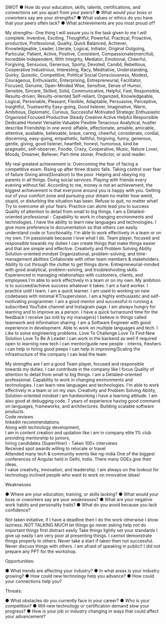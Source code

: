 SWOT 
● How do your education, skills, talents, certifications, and connections set you apart from your peers?
● What would your boss or coworkers say are your strengths?
● What values or ethics do you have that your peers often lack?
● What achievements are you most proud of?

My strengths-
One thing I will assure you is the task given to me I will complete.
Inventive, Exciting, Thoughtful, Powerful, Practical, Proactive, productive, Professional, Quality, Quick
Balanced, Achiever, Knowledgeable, Leader, Literate, Logical, Initiator, Original
Outgoing, Particular, Patient, Active, Positive, Consistent, Compassionate(merciful), Incredible
Independent, With Integrity, Mediator, Emotional, Cheerful, Forgiving, Sensuous, Generous, Sporty, Devoted, Candid, Rebellious, Cooperative
Industrious, Interesting, Racy, Meditative, Understanding, Quirky, Quixotic, Competitive, Political
Social Consciousness, Modest, Courageous, Enthusiastic, Enterprising, Entrepreneurial, Facilitator, Focused, Genuine, Open-Minded
Wise, Sensitive, Sense of Humor, Sensible, Sincere, Skilled, Solid, Communicative, Helpful, Fast, Responsible, Results-driven, Results-oriented
Self-reliant, Organized, Knowledgeable, Logical, Personable, Pleasant, Flexible, Adaptable, Persuasive, Perceptive, Insightful, Trustworthy
Easy-going, Good listener, Imaginative, Warm, Ambitious, Diplomatic, Curious, Successful
Motivated
Strategic
Enthusiastic
Organized
Focused
Productive
Steady
Creative
Active
Helpful
Responsible
Dedicated
Honest
Versatile
Valuable
Flexible
Tenacious
Analytical, hustler
describe Friendship in one word:
affable, affectionate, amiable, amicable, attentive, available, believable, brave, caring, cheerful, considerate, cordial, discerning, easy-going,
empathetic, faithful, forgiving, funny, generous, gentle, giving, good listener, heartfelt, honest, humorous, kind
be pragmatic, self-observer, Foodie, Crazy, Cooperative, Music, Nature Lover, Moody, Dreamer, Believer, Part-time stoner, Predictor, or avid reader.

My real greatest achievement is:
Overcoming the fear of facing a competitive exam.
Rising up after three drastic falls.
Taking control over fear of failure
Giving alms(Donation) to the poor.
Helping and obeying my parents in all things.
Doing social services.
Playing with friends every evening without fail.
According to me, money is not an achievement, the biggest achievement is that everyone around you is happy with you.
Getting out of your comfort zone and pursuing your dream no matter how weird, stupid, or disturbing the situation has been.
Refuse to quit, no matter what!
Try to overcome all your fears. Practice can alone lead you to success
Quality of attention to detail from small to big things. I am a Detailed-oriented professional - 
Capability to work in changing environments and technologies.
I have the ability to learn new languages and technologies. 
I give more preference to documentation so that others can easily understand code or functionality.
I'm able to work effectively in a team or on my own. I'm passionate because I love what I do.
Team player, focused and responsible towards my duties
I can create things that make things easier and that are simple and effective.
Creativity and Problem Solving Ability
Solution-oriented mindset
Organizational, problem-solving, and time-management abilities
Collaborate with other team members & stakeholders.
Ability to cut through the clutter to get things done.
Entrepreneurial-minded with good analytical, problem-solving, and troubleshooting skills.    
 Experienced in managing relationships with customers, clients, and employees
 I'm able to work effectively in a team or on my own.
 My ambition is to succeed/achieve success whatever it takes. I am a hard worker. I practice until I learn.
 I am a quick learner.
 I am used to working on new codebases with minimal KT/supervision.
 I am a highly enthusiastic and self-motivating programmer.
 I am a good mentor and successful in running a subscribed YouTube channel and Instagram page.
 I am always hungry for learning and to improve as a person.
 I have a quick turnaround time for the feedback I receive (as told by my managers)
I believe in things called teamwork and information sharing. I am a Software Engineer with good experience in development.
Able to work on multiple languages and tech. 
I Like to solve engineering problems. Love To Challenge Love To Find New Solution Love To Be A Leader
i can work in the backend as well if required
open to learning new tech
i can mentor/guide new people - interns, freshers 
i can help in hiring good peeps
I can help in improving/Scaling the  infrastructure of the company
I can lead the team

My strengths are I am a good Team player, focused and responsible towards my duties.
I can contribute in the company like I focus
Quality of attention to detail from small to big things. I am a Detailed-oriented professional.
Capability to work in changing environments and technologies.
I can learn new languages and technologies.
I'm able to work effectively in a team or on my own.
Creativity and Problem Solving Ability, Solution-oriented mindset
i am hardworking
i have a learning attitude.
I am also good at debugging code.
7 years of experience having good command on languages, frameworks, and architectures.
Building scalable software products.                        
Code reviews                        
linkedin recommendations                        
Along with technology development,                        
I am in content creation and updation like i am in company elite 1% club                        
providing mentorship to juniors,                        
hiring candidates (SuperHirer) - Taken 100+ interviews                        
Received spot awards
willing to relocate or travel                        
Attended many tech & community events like ng-india One of the biggest conferences of Angular held in Delhi, India. There many GDEs give their ideas.                        
I value creativity, innovation, and leadership. I am always on the lookout for technology inclined people who want to work on innovative ideas!

Weaknesses 

● Where are your education, training, or skills lacking?
● What would your boss or coworkers say are your weaknesses?
● What are your negative work habits and personality traits?
● What do you avoid because you lack confidence?

Not taken initiative. 
if I have a deadline then I do the work otherwise I show laziness.
NOT TALKING MUCH
let things go
never asking help
not do important things first
distract easily
Take things lightly
set your standards
I give up easily
I am very poor at presenting things.
I cannot demonstrate things properly to others.
Never take a start if taken then not successful.
Never discuss things with others.
I am afraid of speaking in public!!
I did not prepare any PPT for the workshop.

Opportunities:

● What trends are affecting your industry?
● In what areas is your industry growing?
● How could new technology help you advance?
● How could your connections help you?

Threats:

● What obstacles do you currently face in your career?
● Who is your competition?
● Will new technology or certification demand slow your progress?
● How is your job or industry changing in ways that could affect your advancement?